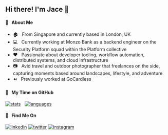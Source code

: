 ## Hi there! I'm Jace 👋

#### :seedling: &nbsp; About Me

- :house: &nbsp; From Singapore and currently based in London, UK
- :computer: &nbsp; Currently working at Monzo Bank as a backend engineer on the Security Platform squad within the Platform collective
- :heart: &nbsp; Passionate about developer tooling, workflow automation, distributed systems, and cloud infrastructure
- :camera: &nbsp; Avid travel and outdoor photographer that freelances on the side, capturing moments based around landscapes, lifestyle, and adventure
- :rewind: &nbsp; Previously worked at GoCardless

#### :hammer: &nbsp; My Time on GitHub

[![stats](https://github-readme-stats.vercel.app/api?username=jace-ys&count_private=true&show_icons=true&theme=tokyonight)](https://github.com/anuraghazra/github-readme-stats) &nbsp; [![languages](https://github-readme-stats.vercel.app/api/top-langs/?username=jace-ys&layout=compact&theme=tokyonight&langs_count=10&exclude_repo=reinforcement-learning&hide=css,html,ejs,makefile,dockerfile)](https://github.com/anuraghazra/github-readme-stats)

#### :mag_right: &nbsp; Find Me On

[![linkedin](https://img.shields.io/badge/linkedin-%230077B5.svg?&style=for-the-badge&logo=linkedin&logoColor=white)](https://linkedin.com/in/jaceystan/)
[![twitter](https://img.shields.io/badge/Twitter-1DA1F2?style=for-the-badge&logo=twitter&logoColor=white)](https://twitter.com/jaceyst_/)
[![instagram](https://img.shields.io/badge/Instagram-E4405F?style=for-the-badge&logo=instagram&logoColor=white)](https://instagram.com/jaceys_/)
